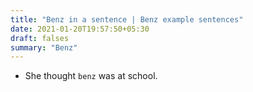 ```yaml
---
title: "Benz in a sentence | Benz example sentences"
date: 2021-01-20T19:57:50+05:30
draft: falses
summary: "Benz"
---
```

- She thought `benz` was at school.
                 
